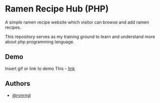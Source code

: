 
# Ramen Recipe Hub (PHP)

A simple ramen recipe website which visitor can browse and add ramen recipes.

This repository serves as my training ground to learn and understand more about php programming language.


## Demo

Insert gif or link to demo
This - [link](https://ramen-shop.000webhostapp.com/index.php)


## Authors

- [@rvnrngl](https://www.github.com/rvnrngl)

